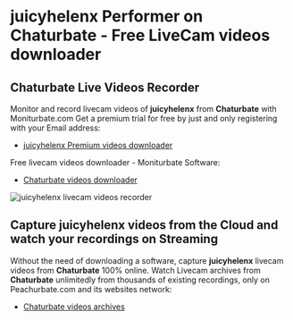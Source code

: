 # juicyhelenx Performer on Chaturbate - Free LiveCam videos downloader

## Chaturbate Live Videos Recorder

Monitor and record livecam videos of **juicyhelenx** from **Chaturbate** with Moniturbate.com
Get a premium trial for free by just and only registering with your Email address:
* [juicyhelenx Premium videos downloader](https://moniturbate.com/request-demo-licence-key.html)

Free livecam videos downloader - Moniturbate Software:
* [Chaturbate videos downloader](https://moniturbate.com/moniturbate-download-software.html)

![juicyhelenx livecam videos recorder](https://peachurnet.com/templates/moniturbate-software.png)


## Capture juicyhelenx videos from the Cloud and watch your recordings on Streaming

Without the need of downloading a software, capture **juicyhelenx** livecam videos from **Chaturbate** 100% online.
Watch Livecam archives from **Chaturbate** unlimitedly from thousands of existing recordings, only on Peachurbate.com and its websites network:
* [Chaturbate videos archives](https://peachurnet.com/)